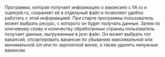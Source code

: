 Программа, которая получает информацию о вакансиях с hh.ru и superjob.ru, сохраняет её в отдельный файл и позволяет удобно работать с этой информацией.
При старте программы пользователь может выбрать ресурс, с которого он будет получать данные.
Затем по ключевому слову и количеству обработанных страниц пользователь получает данные, выгруженные в json файл.
Он может выбрать топ вакансий, отсортировать вакансии по убыванию максимальной или минимальной з/п или по зарплатной вилке, а также удалить ненужные вакансии.